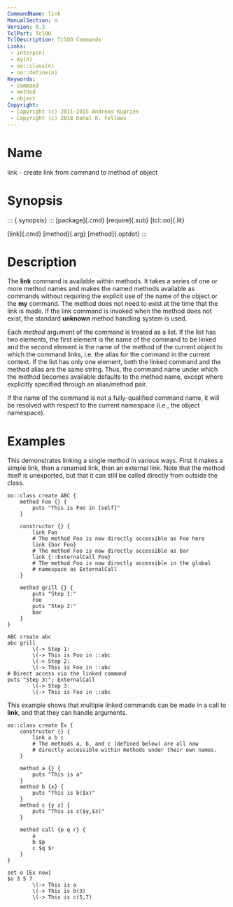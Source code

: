 ```yaml
---
CommandName: link
ManualSection: n
Version: 0.3
TclPart: TclOO
TclDescription: TclOO Commands
Links:
 - interp(n)
 - my(n)
 - oo::class(n)
 - oo::define(n)
Keywords:
 - command
 - method
 - object
Copyright:
 - Copyright (c) 2011-2015 Andreas Kupries
 - Copyright (c) 2018 Donal K. Fellows
---
```


# Name

link - create link from command to method of object

# Synopsis

::: {.synopsis} :::
[package]{.cmd} [require]{.sub} [tcl::oo]{.lit}

[link]{.cmd} [method]{.arg} [method]{.optdot}
:::

# Description

The **link** command is available within methods. It takes a series of one or more method names and makes the named methods available as commands without requiring the explicit use of the name of the object or the **my** command. The method does not need to exist at the time that the link is made. If the link command is invoked when the method does not exist, the standard **unknown** method handling system is used.

Each *method* argument of the command is treated as a list. If the list has two elements, the first element is the name of the command to be linked and the second element is the name of the method of the current object to which the command links, i.e. the alias for the command in the current context. If the list has only one element, both the linked command and the method alias are the same string. Thus, the command name under which the method becomes available defaults to the method name, except where explicitly specified through an alias/method pair.

If the name of the command is not a fully-qualified command name, it will be resolved with respect to the current namespace (i.e., the object namespace).

# Examples

This demonstrates linking a single method in various ways. First it makes a simple link, then a renamed link, then an external link. Note that the method itself is unexported, but that it can still be called directly from outside the class.

```
oo::class create ABC {
    method Foo {} {
        puts "This is Foo in [self]"
    }

    constructor {} {
        link Foo
        # The method Foo is now directly accessible as Foo here
        link {bar Foo}
        # The method Foo is now directly accessible as bar
        link {::ExternalCall Foo}
        # The method Foo is now directly accessible in the global
        # namespace as ExternalCall
    }

    method grill {} {
        puts "Step 1:"
        Foo
        puts "Step 2:"
        bar
    }
}

ABC create abc
abc grill
        \(-> Step 1:
        \(-> This is Foo in ::abc
        \(-> Step 2:
        \(-> This is Foo in ::abc
# Direct access via the linked command
puts "Step 3:"; ExternalCall
        \(-> Step 3:
        \(-> This is Foo in ::abc
```

This example shows that multiple linked commands can be made in a call to **link**, and that they can handle arguments.

```
oo::class create Ex {
    constructor {} {
        link a b c
        # The methods a, b, and c (defined below) are all now
        # directly accessible within methods under their own names.
    }

    method a {} {
        puts "This is a"
    }
    method b {x} {
        puts "This is b($x)"
    }
    method c {y z} {
        puts "This is c($y,$z)"
    }

    method call {p q r} {
        a
        b $p
        c $q $r
    }
}

set o [Ex new]
$o 3 5 7
        \(-> This is a
        \(-> This is b(3)
        \(-> This is c(5,7)
```

